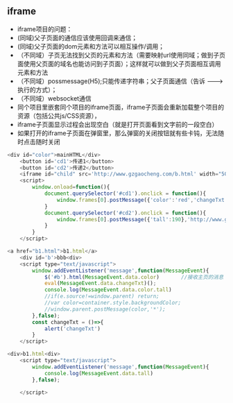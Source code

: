 ## iframe
* iframe项目的问题：
* (同域)父子页面的通信应该使用回调来通信；
* (同域)父子页面的dom元素和方法可以相互操作/调用；
* （不同域）子页无法找到父页的元素和方法（需要映射url使用同域；做到子页面使用父页面的域名也能访问到子页面）；这样就可以做到父子页面相互调用元素和方法
* （不同域）possmessage(H5);只能传递字符串；父子页面通信（告诉 ---> 执行的方式）；
* （不同域）websocket通信
* 同个项目里嵌套同个项目的iframe页面，iframe子页面会重新加载整个项目的资源（包括公共js/CSS资源），
* iframe子页面显示过程会出现空白（就是打开页面看到文字前的一段空白）
* 如果打开的iframe子页面在弹窗里，那么弹窗的关闭按钮就有些卡钝，无法随时点击随时关闭
```javascript
<div id="color">mainHTML</div>
	<button id='cd1'>传递1</button>
	<button id='cd2'>传递2</button>
	<iframe id="child" src='http://www.gzgaocheng.com/b.html' width="500" height='500'></iframe>
	<script>
		window.onload=function(){
			document.querySelector('#cd1').onclick = function(){
	            window.frames[0].postMessage({'color':'red','changeTxt':'changeTxt'},'http://www.gzgaocheng.com');
			}
			document.querySelector('#cd2').onclick = function(){
	            window.frames[0].postMessage({'tall':190},'http://www.gzgaocheng.com');
			}
        }
	</script>
```

```javascript
<a href="b1.html">b1.html</a>
	<div id='b'>bbb<div>
	<script type="text/javascript">
		window.addEventListener('message',function(MessageEvent){
			$('#b').html(MessageEvent.data.color)		//接收主页的消息
			eval(MessageEvent.data.changeTxt)();
			console.log(MessageEvent.data.color.tall)
            //if(e.source!=window.parent) return;
            //var color=container.style.backgroundColor;
            //window.parent.postMessage(color,'*');
        },false);
		const changeTxt = ()=>{
			alert('changeTxt')
		}
	</script>
```


```javascript
<div>b1.html<div>
	<script type="text/javascript">
		window.addEventListener('message',function(MessageEvent){
			console.log(MessageEvent.data.tall)
        },false);
		
	</script>
```
